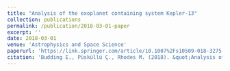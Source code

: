 ```yaml
---
title: "Analysis of the exoplanet containing system Kepler-13"
collection: publications
permalink: /publication/2018-03-01-paper
excerpt: ''
date: 2018-03-01
venue: 'Astrophysics and Space Science'
paperurl: 'https://link.springer.com/article/10.1007%2Fs10509-018-3275-4'
citation: 'Budding E., Püsküllü Ç., Rhodes M. (2018). &quot;Analysis of the exoplanet containing system Kepler-13&quot; <i>ApSS</i>. 363(60).'
---
```


<!-- This paper is about the number 1. The number 2 is left for future work.
[Download paper here](http://academicpages.github.io/files/paper1.pdf)
Recommended citation: Your Name, You. (2009). "Paper Title Number 1." <i>Journal 1</i>. 1(1).
-->
